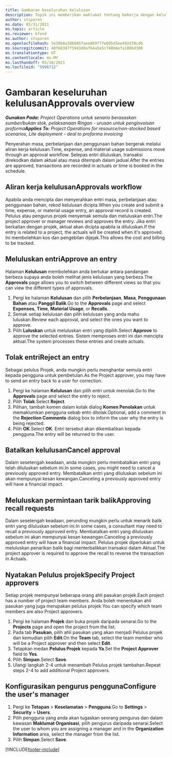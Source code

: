 ```yaml
---
title: Gambaran keseluruhan kelulusan
description: Topik ini memberikan maklumat tentang bekerja dengan kelulusan dalam Project Operations.
author: stsporen
ms.date: 03/31/2021
ms.topic: article
ms.reviewer: kfend
ms.author: stsporen
ms.openlocfilehash: 5e30b8a386805faee869f77e695d5ee492d78cdb
ms.sourcegitcommit: 40f68387f594180af64a5e5c748b6efa188bd300
ms.translationtype: HT
ms.contentlocale: ms-MY
ms.lasthandoff: 05/10/2021
ms.locfileid: "5996712"
---
```

# <a name="approvals-overview"></a><span data-ttu-id="f82d1-103">Gambaran keseluruhan kelulusan</span><span class="sxs-lookup"><span data-stu-id="f82d1-103">Approvals overview</span></span>

<span data-ttu-id="f82d1-104">_**Gunakan Pada:** Project Operations untuk senario berasaskan sumber/bukan stok, pelaksanaan Ringan - urusan untuk penginvoisan proforma_</span><span class="sxs-lookup"><span data-stu-id="f82d1-104">_**Applies To:** Project Operations for resource/non-stocked based scenarios, Lite deployment - deal to proforma invoicing_</span></span>

<span data-ttu-id="f82d1-105">Penyerahan masa, perbelanjaan dan penggunaan bahan bergerak melalui aliran kerja kelulusan.</span><span class="sxs-lookup"><span data-stu-id="f82d1-105">Time, expense, and material usage submissions move through an approval workflow.</span></span> <span data-ttu-id="f82d1-106">Selepas entri diluluskan, transaksi direkodkan dalam aktual atau masa ditempah dalam jadual.</span><span class="sxs-lookup"><span data-stu-id="f82d1-106">After the entries are approved, transactions are recorded in actuals or time is booked in the schedule.</span></span>

## <a name="approvals-workflow"></a><span data-ttu-id="f82d1-107">Aliran kerja kelulusan</span><span class="sxs-lookup"><span data-stu-id="f82d1-107">Approvals workflow</span></span>
<span data-ttu-id="f82d1-108">Apabila anda mencipta dan menyerahkan entri masa, perbelanjaan atau penggunaan bahan, rekod kelulusan dicipta.</span><span class="sxs-lookup"><span data-stu-id="f82d1-108">When you create and submit a time, expense, or material usage entry, an approval record is created.</span></span> <span data-ttu-id="f82d1-109">Pelulus atau pengurus projek menyemak semula dan meluluskan entri.</span><span class="sxs-lookup"><span data-stu-id="f82d1-109">The project approver or manager reviews and approves the entry.</span></span> <span data-ttu-id="f82d1-110">Jika entri berkaitan dengan projek, aktual akan dicipta apabila ia diluluskan.</span><span class="sxs-lookup"><span data-stu-id="f82d1-110">If the entry is related to a project, the actuals will be created when it's approved.</span></span> <span data-ttu-id="f82d1-111">Ini membolehkan kos dan pengebilan dijejak.</span><span class="sxs-lookup"><span data-stu-id="f82d1-111">This allows the cost and billing to be tracked.</span></span>

## <a name="approve-an-entry"></a><span data-ttu-id="f82d1-112">Meluluskan entri</span><span class="sxs-lookup"><span data-stu-id="f82d1-112">Approve an entry</span></span>
<span data-ttu-id="f82d1-113">Halaman **Kelulusan** membolehkan anda bertukar antara pandangan berbeza supaya anda boleh melihat jenis kelulusan yang berbeza.</span><span class="sxs-lookup"><span data-stu-id="f82d1-113">The **Approvals** page allows you to switch between different views so that you can view the different types of approvals.</span></span>
  
1. <span data-ttu-id="f82d1-114">Pergi ke halaman **Kelulusan** dan pilih **Perbelanjaan**, **Masa**, **Penggunaan Bahan** atau **Panggil Balik**.</span><span class="sxs-lookup"><span data-stu-id="f82d1-114">Go to the **Approvals** page and select **Expenses**, **Time**, **Material Usage**, or **Recalls**.</span></span>
2. <span data-ttu-id="f82d1-115">Semak setiap kelulusan dan pilih kelulusan yang anda mahu luluskan.</span><span class="sxs-lookup"><span data-stu-id="f82d1-115">Review each approval, and select the ones you want to approve.</span></span>
3. <span data-ttu-id="f82d1-116">Pilih **Luluskan** untuk meluluskan entri yang dipilih.</span><span class="sxs-lookup"><span data-stu-id="f82d1-116">Select **Approve** to approve the selected entries.</span></span>
<span data-ttu-id="f82d1-117">Sistem memproses entri ini dan mencipta aktual.</span><span class="sxs-lookup"><span data-stu-id="f82d1-117">The system processes these entries and create actuals.</span></span>

## <a name="reject-an-entry"></a><span data-ttu-id="f82d1-118">Tolak entri</span><span class="sxs-lookup"><span data-stu-id="f82d1-118">Reject an entry</span></span>
<span data-ttu-id="f82d1-119">Sebagai pelulus Projek, anda mungkin perlu menghantar semula entri kepada pengguna untuk pembetulan.</span><span class="sxs-lookup"><span data-stu-id="f82d1-119">As the Project approver, you may have to send an entry back to a user for correction.</span></span>
  
1. <span data-ttu-id="f82d1-120">Pergi ke halaman **Kelulusan** dan pilih entri untuk menolak.</span><span class="sxs-lookup"><span data-stu-id="f82d1-120">Go to the **Approvals** page and select the entry to reject.</span></span> 
2. <span data-ttu-id="f82d1-121">Pilih **Tolak**.</span><span class="sxs-lookup"><span data-stu-id="f82d1-121">Select **Reject**.</span></span>
3. <span data-ttu-id="f82d1-122">Pilihan, tambah komen dalam kotak dialog **Komen Penolakan** untuk memaklumkan pengguna sebab entri ditolak.</span><span class="sxs-lookup"><span data-stu-id="f82d1-122">Optional, add a comment in the **Rejection Comments** dialog box to inform the user why the entry is being rejected.</span></span>
4. <span data-ttu-id="f82d1-123">Pilih **OK**.</span><span class="sxs-lookup"><span data-stu-id="f82d1-123">Select **OK**.</span></span> <span data-ttu-id="f82d1-124">Entri tersebut akan dikembalikan kepada pengguna.</span><span class="sxs-lookup"><span data-stu-id="f82d1-124">The entry will be returned to the user.</span></span>
  
## <a name="cancel-approval"></a><span data-ttu-id="f82d1-125">Batalkan kelulusan</span><span class="sxs-lookup"><span data-stu-id="f82d1-125">Cancel approval</span></span>
<span data-ttu-id="f82d1-126">Dalam sesetengah keadaan, anda mungkin perlu membatalkan entri yang telah diluluskan sebelum ini.</span><span class="sxs-lookup"><span data-stu-id="f82d1-126">In some cases, you might need to cancel a previously approved entry.</span></span> <span data-ttu-id="f82d1-127">Membatalkan entri yang diluluskan sebelum ini akan mempunyai kesan kewangan.</span><span class="sxs-lookup"><span data-stu-id="f82d1-127">Canceling a previously approved entry will have a financial impact.</span></span> 

## <a name="approving-recall-requests"></a><span data-ttu-id="f82d1-128">Meluluskan permintaan tarik balik</span><span class="sxs-lookup"><span data-stu-id="f82d1-128">Approving recall requests</span></span>
<span data-ttu-id="f82d1-129">Dalam sesetengah keadaan, perunding mungkin perlu untuk menarik balik entri yang diluluskan sebelum ini.</span><span class="sxs-lookup"><span data-stu-id="f82d1-129">In some cases, a consultant may need to recall a previously approved entry.</span></span> <span data-ttu-id="f82d1-130">Membatalkan entri yang diluluskan sebelum ini akan mempunyai kesan kewangan.</span><span class="sxs-lookup"><span data-stu-id="f82d1-130">Canceling a previously approved entry will have a financial impact.</span></span> <span data-ttu-id="f82d1-131">Pelulus projek diperlukan untuk meluluskan penarikan balik bagi menterbalikkan transaksi dalam Aktual.</span><span class="sxs-lookup"><span data-stu-id="f82d1-131">The project approver is required to approve the recall to reverse the transaction in Actuals.</span></span>

## <a name="specify-project-approvers"></a><span data-ttu-id="f82d1-132">Nyatakan Pelulus projek</span><span class="sxs-lookup"><span data-stu-id="f82d1-132">Specify Project approvers</span></span>
<span data-ttu-id="f82d1-133">Setiap projek mempunyai beberapa orang ahli pasukan projek.</span><span class="sxs-lookup"><span data-stu-id="f82d1-133">Each project has a number of project team members.</span></span> <span data-ttu-id="f82d1-134">Anda boleh menentukan ahli pasukan yang juga merupakan pelulus projek.</span><span class="sxs-lookup"><span data-stu-id="f82d1-134">You can specify which team members are also Project approvers.</span></span>

1. <span data-ttu-id="f82d1-135">Pergi ke halaman **Projek** dan buka projek daripada senarai.</span><span class="sxs-lookup"><span data-stu-id="f82d1-135">Go to the **Projects** page and open the project from the list.</span></span>
2. <span data-ttu-id="f82d1-136">Pada tab **Pasukan**, pilih ahli pasukan yang akan menjadi Pelulus projek dan kemudian pilih **Edit**.</span><span class="sxs-lookup"><span data-stu-id="f82d1-136">On the **Team** tab, select the team member who will be a Project approver and then select **Edit**.</span></span>
3. <span data-ttu-id="f82d1-137">Tetapkan medan **Pelulus Projek** kepada **Ya**.</span><span class="sxs-lookup"><span data-stu-id="f82d1-137">Set the **Project Approver** field to **Yes**.</span></span>
4. <span data-ttu-id="f82d1-138">Pilih **Simpan**.</span><span class="sxs-lookup"><span data-stu-id="f82d1-138">Select **Save**.</span></span>
5. <span data-ttu-id="f82d1-139">Ulangi langkah 2-4 untuk menambah Pelulus projek tambahan.</span><span class="sxs-lookup"><span data-stu-id="f82d1-139">Repeat steps 2-4 to add additional Project approvers.</span></span>

## <a name="configure-the-users-manager"></a><span data-ttu-id="f82d1-140">Konfigurasikan pengurus pengguna</span><span class="sxs-lookup"><span data-stu-id="f82d1-140">Configure the user's manager</span></span>

1. <span data-ttu-id="f82d1-141">Pergi ke **Tetapan** > **Keselamatan** > **Pengguna**.</span><span class="sxs-lookup"><span data-stu-id="f82d1-141">Go to **Settings** > **Security** > **Users**.</span></span>
2. <span data-ttu-id="f82d1-142">Pilih pengguna yang anda akan tugaskan seorang pengurus dan dalam kawasan **Maklumat Organisasi**, pilih pengurus daripada senarai.</span><span class="sxs-lookup"><span data-stu-id="f82d1-142">Select the user to whom you are assigning a manager and in the **Organization Information** area, select the manager from the list.</span></span> 
3. <span data-ttu-id="f82d1-143">Pilih **Simpan**.</span><span class="sxs-lookup"><span data-stu-id="f82d1-143">Select **Save**.</span></span>




[!INCLUDE[footer-include](../includes/footer-banner.md)]
